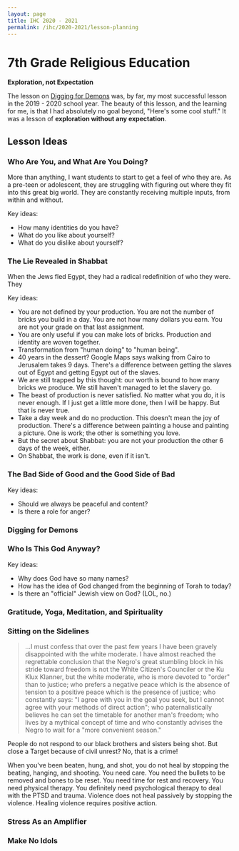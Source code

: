 ```yaml
---
layout: page
title: IHC 2020 - 2021
permalink: /ihc/2020-2021/lesson-planning
---
```


# 7th Grade Religious Education

**Exploration, not Expectation**

The lesson on [Digging for Demons](/presentations/digging-for-demons/) was, by far, my most successful lesson in the 2019 - 2020 school year. The beauty of this lesson, and the learning for me, is that I had absolutely no goal beyond, "Here's some cool stuff." It was a lesson of **exploration without any expectation**.

## Lesson Ideas

### Who Are You, and What Are You Doing?

More than anything, I want students to start to get a feel of who they are. As a pre-teen or adolescent, they are struggling with figuring out where they fit into this great big world. They are constantly receiving multiple inputs, from within and without.

Key ideas:

-   How many identities do you have?
-   What do you like about yourself?
-   What do you dislike about yourself?

### The Lie Revealed in Shabbat

When the Jews fled Egypt, they had a radical redefinition of who they were. They

Key ideas:

-   You are not defined by your production. You are not the number of bricks you build in a day. You are not how many dollars you earn. You are not your grade on that last assignment.
-   You are only useful if you can make lots of bricks. Production and identity are woven together.
-   Transformation from "human doing" to "human being".
-   40 years in the dessert? Google Maps says walking from Cairo to Jerusalem takes 9 days. There's a difference between getting the slaves out of Egypt and getting Egypt out of the slaves.
-   We are still trapped by this thought: our worth is bound to how many bricks we produce. We still haven't managed to let the slavery go.
-   The beast of production is never satisfied. No matter what you do, it is never enough. If I just get a little more done, then I will be happy. But that is never true.
-   Take a day week and do no production. This doesn't mean the joy of production. There's a difference between painting a house and painting a picture. One is work; the other is something you love.
-   But the secret about Shabbat: you are not your production the other 6 days of the week, either.
-   On Shabbat, the work is done, even if it isn't.

### The Bad Side of Good and the Good Side of Bad

Key ideas:

-   Should we always be peaceful and content?
-   Is there a role for anger?

### Digging for Demons

### Who Is This God Anyway?

Key ideas:

-   Why does God have so many names?
-   How has the idea of God changed from the beginning of Torah to today?
-   Is there an "official" Jewish view on God? (LOL, no.)

### Gratitude, Yoga, Meditation, and Spirituality

### Sitting on the Sidelines

> ...I must confess that over the past few years I have been gravely disappointed with the white moderate. I have almost reached the regrettable conclusion that the Negro's great stumbling block in his stride toward freedom is not the White Citizen's Counciler or the Ku Klux Klanner, but the white moderate, who is more devoted to "order" than to justice; who prefers a negative peace which is the absence of tension to a positive peace which is the presence of justice; who constantly says: "I agree with you in the goal you seek, but I cannot agree with your methods of direct action"; who paternalistically believes he can set the timetable for another man's freedom; who lives by a mythical concept of time and who constantly advises the Negro to wait for a "more convenient season."

People do not respond to our black brothers and sisters being shot. But close a Target because of civil unrest? No, that is a crime!

When you've been beaten, hung, and shot, you do not heal by stopping the beating, hanging, and shooting. You need care. You need the bullets to be removed and bones to be reset. You need time for rest and recovery. You need physical therapy. You definitely need psychological therapy to deal with the PTSD and trauma. Violence does not heal passively by stopping the violence. Healing violence requires positive action.

### Stress As an Amplifier

### Make No Idols

